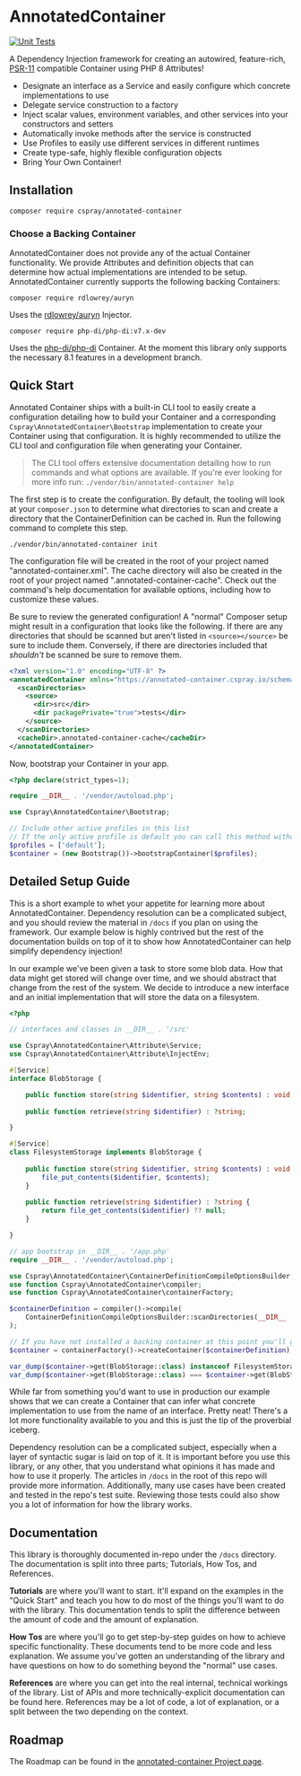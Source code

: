 # AnnotatedContainer

[![Unit Tests](https://github.com/cspray/annotated-container/actions/workflows/php.yml/badge.svg)](https://github.com/cspray/annotated-container/actions/workflows/php.yml)

A Dependency Injection framework for creating an autowired, feature-rich, [PSR-11](https://www.php-fig.org/psr/psr-11/) compatible Container using PHP 8 Attributes!

- Designate an interface as a Service and easily configure which concrete implementations to use
- Delegate service construction to a factory
- Inject scalar values, environment variables, and other services into your constructors and setters
- Automatically invoke methods after the service is constructed
- Use Profiles to easily use different services in different runtimes
- Create type-safe, highly flexible configuration objects
- Bring Your Own Container!

## Installation

```
composer require cspray/annotated-container
```

### Choose a Backing Container

AnnotatedContainer does not provide any of the actual Container functionality. We provide Attributes and definition objects that can determine how actual implementations are intended to be setup. AnnotatedContainer currently supports the following backing Containers:

```
composer require rdlowrey/auryn
```

Uses the [rdlowrey/auryn](https://github.com/rdlowrey/auryn) Injector.

```
composer require php-di/php-di:v7.x-dev
```

Uses the [php-di/php-di](https://github.com/php-di/php-di) Container. At the moment this library only supports the necessary 8.1 features in a development branch.

## Quick Start

Annotated Container ships with a built-in CLI tool to easily create a configuration detailing how to build your Container and a corresponding `Cspray\AnnotatedContainer\Bootstrap` implementation to create your Container using that configuration. It is highly recommended to utilize the CLI tool and configuration file when generating your Container.

> The CLI tool offers extensive documentation detailing how to run commands and what options are available. If you're ever looking for more info run: `./vendor/bin/annotated-container help`

The first step is to create the configuration. By default, the tooling will look at your `composer.json` to determine what directories to scan and create a directory that the ContainerDefinition can be cached in. Run the following command to complete this step. 

```
./vendor/bin/annotated-container init
```

The configuration file will be created in the root of your project named "annotated-container.xml". The cache directory will also be created in the root of your project named ".annotated-container-cache". Check out the command's help documentation for available options, including how to customize these values.

Be sure to review the generated configuration! A "normal" Composer setup might result in a configuration that looks like the following. If there are any directories that should be scanned but aren't listed in `<source></source>` be sure to include them. Conversely, if there are directories included that _shouldn't_ be scanned be sure to remove them.

```xml
<?xml version="1.0" encoding="UTF-8" ?>
<annotatedContainer xmlns="https://annotated-container.cspray.io/schema/annotated-container.xsd">
  <scanDirectories>
    <source>
      <dir>src</dir>
      <dir packagePrivate="true">tests</dir>
    </source>
  </scanDirectories>
  <cacheDir>.annotated-container-cache</cacheDir>
</annotatedContainer>
```

Now, bootstrap your Container in your app.

```php
<?php declare(strict_types=1);

require __DIR__ . '/vendor/autoload.php';

use Cspray\AnnotatedContainer\Bootstrap;

// Include other active profiles in this list
// If the only active profile is default you can call this method without any arguments
$profiles = ['default'];
$container = (new Bootstrap())->bootstrapContainer($profiles);
```

## Detailed Setup Guide

This is a short example to whet your appetite for learning more about AnnotatedContainer. Dependency resolution can be a complicated subject, and you should review the material in `/docs` if you plan on using the framework. Our example below is highly contrived but the rest of the documentation builds on top of it to show how AnnotatedContainer can help simplify dependency injection!

In our example we've been given a task to store some blob data. How that data might get stored will change over time, and we should abstract that change from the rest of the system. We decide to introduce a new interface and an initial implementation that will store the data on a filesystem.

```php
<?php

// interfaces and classes in __DIR__ . '/src'

use Cspray\AnnotatedContainer\Attribute\Service;
use Cspray\AnnotatedContainer\Attribute\InjectEnv;

#[Service]
interface BlobStorage {

    public function store(string $identifier, string $contents) : void;
    
    public function retrieve(string $identifier) : ?string;

}

#[Service]
class FilesystemStorage implements BlobStorage {
    
    public function store(string $identifier, string $contents) : void {
        file_put_contents($identifier, $contents);
    }
    
    public function retrieve(string $identifier) : ?string {
        return file_get_contents($identifier) ?? null;
    }

}

// app bootstrap in __DIR__ . '/app.php'
require __DIR__ . '/vendor/autoload.php';

use Cspray\AnnotatedContainer\ContainerDefinitionCompileOptionsBuilder;
use function Cspray\AnnotatedContainer\compiler;
use function Cspray\AnnotatedContainer\containerFactory;

$containerDefinition = compiler()->compile(
    ContainerDefinitionCompileOptionsBuilder::scanDirectories(__DIR__ . '/src')->build()
);

// If you have not installed a backing container at this point you'll get an exception thrown 
$container = containerFactory()->createContainer($containerDefinition);

var_dump($container->get(BlobStorage::class) instanceof FilesystemStorage); // true
var_dump($container->get(BlobStorage::class) === $container->get(BlobStorage::class)); // true
```

While far from something you'd want to use in production our example shows that we can create a Container that can infer what concrete implementation to use from the name of an interface. Pretty neat! There's a lot more functionality available to you and this is just the tip of the proverbial iceberg.

Dependency resolution can be a complicated subject, especially when a layer of syntactic sugar is laid on top of it. It is important before you use this library, or any other, that you understand what opinions it has made and how to use it properly. The articles in `/docs` in the root of this repo will provide more information. Additionally, many use cases have been created and tested in the repo's test suite. Reviewing those tests could also show you a lot of information for how the library works.

## Documentation

This library is thoroughly documented in-repo under the `/docs` directory. The documentation is split into three parts; Tutorials, How Tos, and References.

**Tutorials** are where you'll want to start. It'll expand on the examples in the "Quick Start" and teach you how to do most of the things you'll want to do with the library. This documentation tends to split the difference between the amount of code and the amount of explanation.

**How Tos** are where you'll go to get step-by-step guides on how to achieve specific functionality. These documents tend to be more code and less explanation. We assume you've gotten an understanding of the library and have questions on how to do something beyond the "normal" use cases. 

**References** are where you can get into the real internal, technical workings of the library. List of APIs and more technically-explicit documentation can be found here. References may be a lot of code, a lot of explanation, or a split between the two depending on the context.

## Roadmap

The Roadmap can be found in the [annotated-container Project page](https://github.com/users/cspray/projects/1/views/1).
